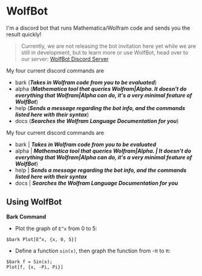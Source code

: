 # WolfBot
I'm a discord bot that runs Mathematica/Wolfram code and sends you the result quickly!

> Currently, we are not releasing the bot invitation here yet while we are still in development, but to learn more or use WolfBot, head over to our server: [WolfBot Discord Server](https://discord.gg/eyd376A)

My four current discord commands are
- bark (***Takes in Wolfram code from you to be evaluated***)
- alpha (***Mathematica tool that queries Wolfram\|Alpha. It doesn't do everything that Wolfram\|Alpha can do, it's a very minimal feature of WolfBot***)
- help (***Sends a message regarding the bot info, and the commands listed here with their syntax***)
- docs (***Searches the Wolfram Language Documentation for you***)


My four current discord commands are
- bark | ***Takes in Wolfram code from you to be evaluated***
- alpha | ***Mathematica tool that queries Wolfram\|Alpha. | It doesn't do everything that Wolfram\|Alpha can do, it's a very minimal feature of WolfBot***)
- help | ***Sends a message regarding the bot info, and the commands listed here with their syntax***
- docs | ***Searches the Wolfram Language Documentation for you***


## Using WolfBot
__**Bark Command**__
- Plot the graph of `E^x` from 0 to 5:
```
$bark Plot[E^x, {x, 0, 5}]
```
- Define a function `sin(x)`, then graph the function from -π to π:
 ```
 $bark f = Sin(x);
Plot[f, {x, -Pi, Pi}]
```
